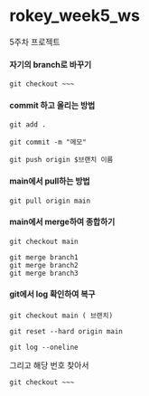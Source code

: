 # rokey_week5_ws
5주차 프로젝트 

#### 자기의 branch로 바꾸기
```
git checkout ~~~
```
#### commit 하고 올리는 방법 
```
git add .
```

```
git commit -m "메모"
```
```
git push origin $브랜치 이름 
```
#### main에서 pull하는 방법 

```
git pull origin main
```

#### main에서 merge하여 종합하기 

```
git checkout main 
```
```
git merge branch1
git merge branch2
git merge branch3
```

#### git에서 log 확인하여 복구 
```
git checkout main ( 브랜치)
```

```
git reset --hard origin main
```

```
git log --oneline

```

그리고 해당 번호 찾아서 

```
git checkout ~~~
```